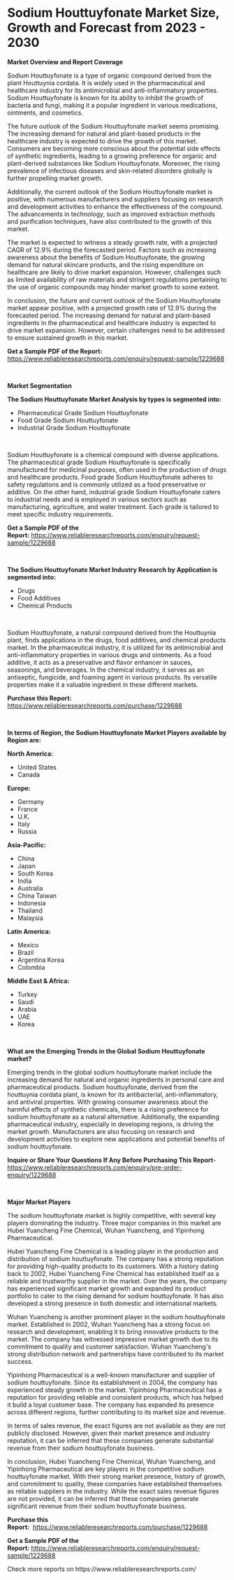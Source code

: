 <p><h1>Sodium Houttuyfonate Market Size, Growth and Forecast from 2023 - 2030</h1></p><p><strong>Market Overview and Report Coverage</strong></p>
<p><p>Sodium Houttuyfonate is a type of organic compound derived from the plant Houttuynia cordata. It is widely used in the pharmaceutical and healthcare industry for its antimicrobial and anti-inflammatory properties. Sodium Houttuyfonate is known for its ability to inhibit the growth of bacteria and fungi, making it a popular ingredient in various medications, ointments, and cosmetics.</p><p>The future outlook of the Sodium Houttuyfonate market seems promising. The increasing demand for natural and plant-based products in the healthcare industry is expected to drive the growth of this market. Consumers are becoming more conscious about the potential side effects of synthetic ingredients, leading to a growing preference for organic and plant-derived substances like Sodium Houttuyfonate. Moreover, the rising prevalence of infectious diseases and skin-related disorders globally is further propelling market growth.</p><p>Additionally, the current outlook of the Sodium Houttuyfonate market is positive, with numerous manufacturers and suppliers focusing on research and development activities to enhance the effectiveness of the compound. The advancements in technology, such as improved extraction methods and purification techniques, have also contributed to the growth of this market.</p><p>The market is expected to witness a steady growth rate, with a projected CAGR of 12.9% during the forecasted period. Factors such as increasing awareness about the benefits of Sodium Houttuyfonate, the growing demand for natural skincare products, and the rising expenditure on healthcare are likely to drive market expansion. However, challenges such as limited availability of raw materials and stringent regulations pertaining to the use of organic compounds may hinder market growth to some extent.</p><p>In conclusion, the future and current outlook of the Sodium Houttuyfonate market appear positive, with a projected growth rate of 12.9% during the forecasted period. The increasing demand for natural and plant-based ingredients in the pharmaceutical and healthcare industry is expected to drive market expansion. However, certain challenges need to be addressed to ensure sustained growth in this market.</p></p>
<p><strong>Get a Sample PDF of the Report:</strong> <a href="https://www.reliableresearchreports.com/enquiry/request-sample/1229688">https://www.reliableresearchreports.com/enquiry/request-sample/1229688</a></p>
<p>&nbsp;</p>
<p><strong>Market Segmentation</strong></p>
<p><strong>The Sodium Houttuyfonate Market Analysis by types is segmented into:</strong></p>
<p><ul><li>Pharmaceutical Grade Sodium Houttuyfonate</li><li>Food Grade Sodium Houttuyfonate</li><li>Industrial Grade Sodium Houttuyfonate</li></ul></p>
<p>&nbsp;</p>
<p><p>Sodium Houttuyfonate is a chemical compound with diverse applications. The pharmaceutical grade Sodium Houttuyfonate is specifically manufactured for medicinal purposes, often used in the production of drugs and healthcare products. Food grade Sodium Houttuyfonate adheres to safety regulations and is commonly utilized as a food preservative or additive. On the other hand, industrial grade Sodium Houttuyfonate caters to industrial needs and is employed in various sectors such as manufacturing, agriculture, and water treatment. Each grade is tailored to meet specific industry requirements.</p></p>
<p><strong>Get a Sample PDF of the Report:</strong>&nbsp;<a href="https://www.reliableresearchreports.com/enquiry/request-sample/1229688">https://www.reliableresearchreports.com/enquiry/request-sample/1229688</a></p>
<p>&nbsp;</p>
<p><strong>The Sodium Houttuyfonate Market Industry Research by Application is segmented into:</strong></p>
<p><ul><li>Drugs</li><li>Food Additives</li><li>Chemical Products</li></ul></p>
<p>&nbsp;</p>
<p><p>Sodium Houttuyfonate, a natural compound derived from the Houttuynia plant, finds applications in the drugs, food additives, and chemical products market. In the pharmaceutical industry, it is utilized for its antimicrobial and anti-inflammatory properties in various drugs and ointments. As a food additive, it acts as a preservative and flavor enhancer in sauces, seasonings, and beverages. In the chemical industry, it serves as an antiseptic, fungicide, and foaming agent in various products. Its versatile properties make it a valuable ingredient in these different markets.</p></p>
<p><strong>Purchase this Report:</strong>&nbsp; <a href="https://www.reliableresearchreports.com/purchase/1229688">https://www.reliableresearchreports.com/purchase/1229688</a></p>
<p>&nbsp;</p>
<p><strong>In terms of Region, the Sodium Houttuyfonate Market Players available by Region are:</strong></p>
<p>
    <p> <strong> North America: </strong>
        <ul>
            <li>United States</li>
            <li>Canada</li>
        </ul>
        </p> 
    <p> <strong> Europe: </strong>
        <ul>
            <li>Germany</li>
            <li>France</li>
            <li>U.K.</li>
            <li>Italy</li>
            <li>Russia</li>
        </ul>
        </p> 
    <p> <strong> Asia-Pacific: </strong>
        <ul>
            <li>China</li>
            <li>Japan</li>
            <li>South Korea</li>
            <li>India</li>
            <li>Australia</li>
            <li>China Taiwan</li>
            <li>Indonesia</li>
            <li>Thailand</li>
            <li>Malaysia</li>
        </ul>
        </p> 
    <p> <strong> Latin America: </strong>
        <ul>
            <li>Mexico</li>
            <li>Brazil</li>
            <li>Argentina Korea</li>
            <li>Colombia</li>
        </ul>
        </p> 
    <p> <strong> Middle East & Africa: </strong>
        <ul>
            <li>Turkey</li>
            <li>Saudi</li>
            <li>Arabia</li>
            <li>UAE</li>
            <li>Korea</li>
        </ul>
    </p>
    </p>
<p>&nbsp;</p>
<p><strong>What are the Emerging Trends in the Global Sodium Houttuyfonate market?</strong></p>
<p><p>Emerging trends in the global sodium houttuyfonate market include the increasing demand for natural and organic ingredients in personal care and pharmaceutical products. Sodium houttuyfonate, derived from the houttuynia cordata plant, is known for its antibacterial, anti-inflammatory, and antiviral properties. With growing consumer awareness about the harmful effects of synthetic chemicals, there is a rising preference for sodium houttuyfonate as a natural alternative. Additionally, the expanding pharmaceutical industry, especially in developing regions, is driving the market growth. Manufacturers are also focusing on research and development activities to explore new applications and potential benefits of sodium houttuyfonate.</p></p>
<p><strong>Inquire or Share Your Questions If Any Before Purchasing This Report</strong>- <a href="https://www.reliableresearchreports.com/enquiry/pre-order-enquiry/1229688">https://www.reliableresearchreports.com/enquiry/pre-order-enquiry/1229688</a></p>
<p>&nbsp;</p>
<p><strong>Major Market Players</strong></p>
<p><p>The sodium houttuyfonate market is highly competitive, with several key players dominating the industry. Three major companies in this market are Hubei Yuancheng Fine Chemical, Wuhan Yuancheng, and Yipinhong Pharmaceutical.</p><p>Hubei Yuancheng Fine Chemical is a leading player in the production and distribution of sodium houttuyfonate. The company has a strong reputation for providing high-quality products to its customers. With a history dating back to 2002, Hubei Yuancheng Fine Chemical has established itself as a reliable and trustworthy supplier in the market. Over the years, the company has experienced significant market growth and expanded its product portfolio to cater to the rising demand for sodium houttuyfonate. It has also developed a strong presence in both domestic and international markets.</p><p>Wuhan Yuancheng is another prominent player in the sodium houttuyfonate market. Established in 2002, Wuhan Yuancheng has a strong focus on research and development, enabling it to bring innovative products to the market. The company has witnessed impressive market growth due to its commitment to quality and customer satisfaction. Wuhan Yuancheng's strong distribution network and partnerships have contributed to its market success.</p><p>Yipinhong Pharmaceutical is a well-known manufacturer and supplier of sodium houttuyfonate. Since its establishment in 2004, the company has experienced steady growth in the market. Yipinhong Pharmaceutical has a reputation for providing reliable and consistent products, which has helped it build a loyal customer base. The company has expanded its presence across different regions, further contributing to its market size and revenue.</p><p>In terms of sales revenue, the exact figures are not available as they are not publicly disclosed. However, given their market presence and industry reputation, it can be inferred that these companies generate substantial revenue from their sodium houttuyfonate business.</p><p>In conclusion, Hubei Yuancheng Fine Chemical, Wuhan Yuancheng, and Yipinhong Pharmaceutical are key players in the competitive sodium houttuyfonate market. With their strong market presence, history of growth, and commitment to quality, these companies have established themselves as reliable suppliers in the industry. While the exact sales revenue figures are not provided, it can be inferred that these companies generate significant revenue from their sodium houttuyfonate business.</p></p>
<p><strong>Purchase this Report:</strong>&nbsp;&nbsp;<a href="https://www.reliableresearchreports.com/purchase/1229688">https://www.reliableresearchreports.com/purchase/1229688</a></p>
<p></p>
<p><strong>Get a Sample PDF of the Report:</strong>&nbsp;<a href="https://www.reliableresearchreports.com/enquiry/request-sample/1229688">https://www.reliableresearchreports.com/enquiry/request-sample/1229688</a></p>
<p>Check more reports on https://www.reliableresearchreports.com/</p>